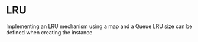 # LRU


Implementing an LRU mechanism using a map and a Queue
LRU size can be defined when creating the instance
